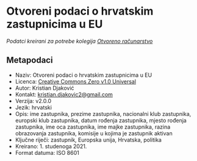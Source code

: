 # Otvoreni podaci o hrvatskim zastupnicima u EU

_Podatci kreirani za potrebe kolegija [Otvoreno računarstvo](https://www.fer.unizg.hr/predmet/or)_

## Metapodaci

- Naziv: Otvoreni podaci o hrvatskim zastupnicima u EU
- Licenca: [Creative Commons Zero v1.0 Universal](./LICENSE)
- Autor: Kristian Djaković
- Kontakt: [kristian.djakovic2@gmail.com](mailto:kristian.djakovic2@gmail.com)
- Verzija: v2.0.0
- Jezik: hrvatski
- Opis: ime zastupnika, prezime zastupnika, nacionalni klub zastupnika, europski klub zastupnika, datum rođenja zastupnika, mjesto rođenja zastupnika, ime oca zastupnika, ime majke zastupnika, razina obrazovanja zastupnika, komisije u kojima je zastupnik aktivan
- Ključne riječi: zastupnik, Europska unija, Hrvatska, politika
- Kreirano: 1. studenoga 2021.
- Format datuma: ISO 8601

